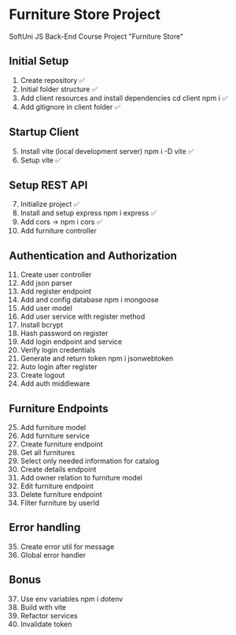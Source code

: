 # Furniture Store Project
SoftUni JS Back-End Course Project "Furniture Store"

## Initial Setup

1. Create repository ✅
2. Initial folder structure ✅
3. Add client resources and install dependencies cd client npm i ✅
4. Add gitignore in client folder ✅

## Startup Client

5. Install vite (local development server) npm i -D vite ✅
6. Setup vite ✅

## Setup REST API

7. Initialize project ✅
8. Install and setup express npm i express ✅
9. Add cors -> npm i cors ✅
10. Add furniture controller

## Authentication and Authorization

11. Create user controller
12. Add json parser
13. Add register endpoint
14. Add and config database npm i mongoose
15. Add user model
16. Add user service with register method
17. Install bcrypt
18. Hash password on register
19. Add login endpoint and service
20. Verify login credentials
21. Generate and return token npm i jsonwebtoken
22. Auto login after register
23. Create logout
24. Add auth middleware

## Furniture Endpoints

25. Add furniture model
26. Add furniture service
27. Create furniture endpoint
28. Get all furnitures
29. Select only needed information for catalog
30. Create details endpoint
31. Add owner relation to furniture model
32. Edit furniture endpoint
33. Delete furniture endpoint
34. Filter furniture by userId

## Error handling

35. Create error util for message
36. Global error handler

## Bonus

37. Use env variables npm i dotenv
38. Build with vite
39. Refactor services
40. Invalidate token
